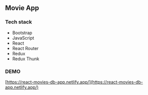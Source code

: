 ## Movie App

### Tech stack
- Bootstrap
- JavaScript
- React
- React Router
- Redux
- Redux Thunk

### DEMO
[https://react-movies-db-app.netlify.app/](https://react-movies-db-app.netlify.app/)

